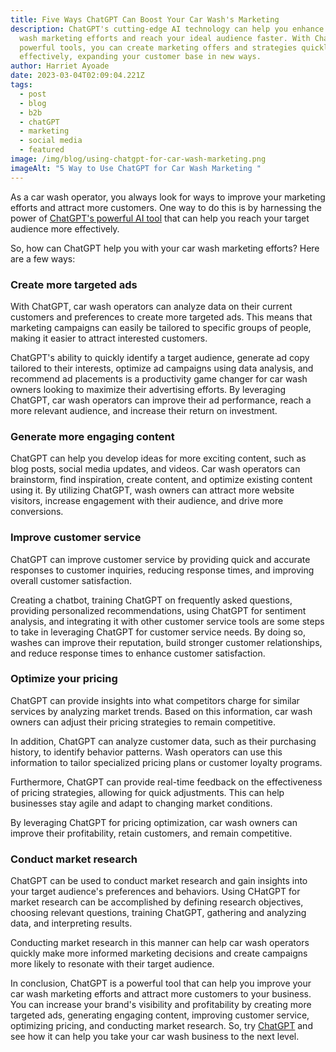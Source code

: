 ```yaml
---
title: Five Ways ChatGPT Can Boost Your Car Wash's Marketing
description: ChatGPT's cutting-edge AI technology can help you enhance your car
  wash marketing efforts and reach your ideal audience faster. With ChatGPT's
  powerful tools, you can create marketing offers and strategies quickly and
  effectively, expanding your customer base in new ways.
author: Harriet Ayoade
date: 2023-03-04T02:09:04.221Z
tags:
  - post
  - blog
  - b2b
  - chatGPT
  - marketing
  - social media
  - featured
image: /img/blog/using-chatgpt-for-car-wash-marketing.png
imageAlt: "5 Way to Use ChatGPT for Car Wash Marketing "
---
```

As a car wash operator, you always look for ways to improve your marketing efforts and attract more customers. One way to do this is by harnessing the power of [ChatGPT's powerful AI tool](https://openai.com/blog/chatgpt) that can help you reach your target audience more effectively.

So, how can ChatGPT help you with your car wash marketing efforts? Here are a few ways:

### Create more targeted ads

With ChatGPT, car wash operators can analyze data on their current customers and preferences to create more targeted ads. This means that marketing campaigns can easily be tailored to specific groups of people, making it easier to attract interested customers. 

ChatGPT's ability to quickly identify a target audience, generate ad copy tailored to their interests, optimize ad campaigns using data analysis, and recommend ad placements is a productivity game changer for car wash owners looking to maximize their advertising efforts. By leveraging ChatGPT, car wash operators can improve their ad performance, reach a more relevant audience, and increase their return on investment.

### Generate more engaging content

ChatGPT can help you develop ideas for more exciting content, such as blog posts, social media updates, and videos. Car wash operators can brainstorm, find inspiration, create content, and optimize existing content using it. By utilizing ChatGPT, wash owners can attract more website visitors, increase engagement with their audience, and drive more conversions.

### Improve customer service

ChatGPT can improve customer service by providing quick and accurate responses to customer inquiries, reducing response times, and improving overall customer satisfaction. 

Creating a chatbot, training ChatGPT on frequently asked questions, providing personalized recommendations, using ChatGPT for sentiment analysis, and integrating it with other customer service tools are some steps to take in leveraging ChatGPT for customer service needs. By doing so, washes can improve their reputation, build stronger customer relationships, and reduce response times to enhance customer satisfaction.

### Optimize your pricing

ChatGPT can provide insights into what competitors charge for similar services by analyzing market trends. Based on this information, car wash owners can adjust their pricing strategies to remain competitive.

In addition, ChatGPT can analyze customer data, such as their purchasing history, to identify behavior patterns. Wash operators can use this information to tailor specialized pricing plans or customer loyalty programs.

Furthermore, ChatGPT can provide real-time feedback on the effectiveness of pricing strategies, allowing for quick adjustments. This can help businesses stay agile and adapt to changing market conditions.

By leveraging ChatGPT for pricing optimization, car wash owners can improve their profitability, retain customers, and remain competitive.

### Conduct market research

ChatGPT can be used to conduct market research and gain insights into your target audience's preferences and behaviors. Using CHatGPT for market research can be accomplished by defining research objectives, choosing relevant questions, training ChatGPT, gathering and analyzing data, and interpreting results. 

Conducting market research in this manner can help car wash operators quickly make more informed marketing decisions and create campaigns more likely to resonate with their target audience.

In conclusion, ChatGPT is a powerful tool that can help you improve your car wash marketing efforts and attract more customers to your business. You can increase your brand's visibility and profitability by creating more targeted ads, generating engaging content, improving customer service, optimizing pricing, and conducting market research. So, try [ChatGPT](https://openai.com/blog/chatgpt) and see how it can help you take your car wash business to the next level.